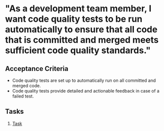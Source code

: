 # "As a development team member, I want code quality tests to be run automatically to ensure that all code that is committed and merged meets sufficient code quality standards."

## Acceptance Criteria
- Code quality tests are set up to automatically run on all committed and merged code.
- Code quality tests provide detailed and actionable feedback in case of a failed test.
## Tasks
1. [Task](tasks/task_template.md)